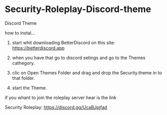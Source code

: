 # Security-Roleplay-Discord-theme
Discord Theme

how to instal...

1. start whit downloading BetterDiscord on this site: https://betterdiscord.app

2. when you have that go to discord setings and go to the Themes cathegory.

3. clic on Open Themes Folder and drag and drop the Security.theme in to that folder.

4. start the Theme.


if you whant to join the roleplay server hear is the link

Security Roleplay: https://discord.gg/UcaBJpjfad
